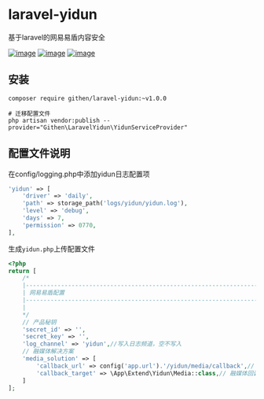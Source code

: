 # laravel-yidun

基于laravel的网易易盾内容安全

[![image](https://img.shields.io/github/stars/jiaoyu-cn/laravel-yidun)](https://github.com/jiaoyu-cn/laravel-yidun/stargazers)
[![image](https://img.shields.io/github/forks/jiaoyu-cn/laravel-yidun)](https://github.com/jiaoyu-cn/laravel-yidun/network/members)
[![image](https://img.shields.io/github/issues/jiaoyu-cn/laravel-yidun)](https://github.com/jiaoyu-cn/laravel-yidun/issues)

## 安装

```shell
composer require githen/laravel-yidun:~v1.0.0

# 迁移配置文件
php artisan vendor:publish --provider="Githen\LaravelYidun\YidunServiceProvider"
```

## 配置文件说明

在config/logging.php中添加yidun日志配置项

```php
'yidun' => [
    'driver' => 'daily',
    'path' => storage_path('logs/yidun/yidun.log'),
    'level' => 'debug',
    'days' => 7,
    'permission' => 0770,
],
```        

生成`yidun.php`上传配置文件

```php
<?php
return [
    /*
    |--------------------------------------------------------------------------
    | 网易易盾配置
    |--------------------------------------------------------------------------
    |
    */
    // 产品秘钥
    'secret_id' => '',
    'secret_key' => '',
    'log_channel' => 'yidun',//写入日志频道，空不写入
    // 融媒体解决方案
    'media_solution' => [
        'callback_url' => config('app.url').'/yidun/media/callback',// 融媒体回调地址
        'callback_target' => \App\Extend\Yidun\Media::class,// 融媒体回调处理类 未设置或者空，不触发
    ]
];
```
